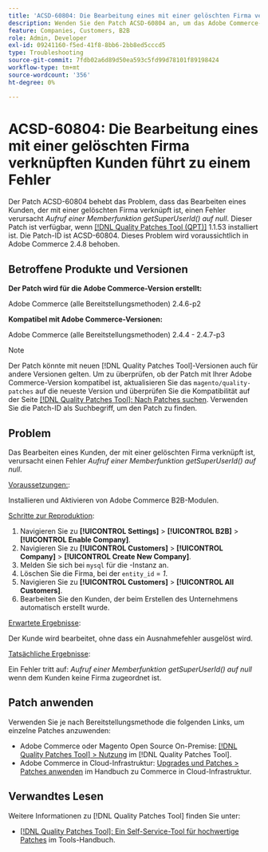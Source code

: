 ```yaml
---
title: 'ACSD-60804: Die Bearbeitung eines mit einer gelöschten Firma verknüpften Kunden führt zu einem Fehler'
description: Wenden Sie den Patch ACSD-60804 an, um das Adobe Commerce-Problem zu beheben, bei dem das Bearbeiten eines Kunden, der mit einer gelöschten Firma verknüpft ist, einen Fehler verursacht *Aufruf einer Nutzerfunktion getSuperUserId() auf null*.
feature: Companies, Customers, B2B
role: Admin, Developer
exl-id: 09241160-f5ed-41f8-8bb6-2bb8ed5cccd5
type: Troubleshooting
source-git-commit: 7fdb02a6d89d50ea593c5fd99d78101f89198424
workflow-type: tm+mt
source-wordcount: '356'
ht-degree: 0%

---
```


# ACSD-60804: Die Bearbeitung eines mit einer gelöschten Firma verknüpften Kunden führt zu einem Fehler

Der Patch ACSD-60804 behebt das Problem, dass das Bearbeiten eines Kunden, der mit einer gelöschten Firma verknüpft ist, einen Fehler verursacht *Aufruf einer Memberfunktion getSuperUserId() auf null*. Dieser Patch ist verfügbar, wenn [[!DNL Quality Patches Tool (QPT)]](/help/tools/quality-patches-tool/quality-patches-tool-to-self-serve-quality-patches.md) 1.1.53 installiert ist. Die Patch-ID ist ACSD-60804. Dieses Problem wird voraussichtlich in Adobe Commerce 2.4.8 behoben.

## Betroffene Produkte und Versionen

**Der Patch wird für die Adobe Commerce-Version erstellt:**

Adobe Commerce (alle Bereitstellungsmethoden) 2.4.6-p2

**Kompatibel mit Adobe Commerce-Versionen:**

Adobe Commerce (alle Bereitstellungsmethoden) 2.4.4 - 2.4.7-p3

>[!NOTE]
>
>Der Patch könnte mit neuen [!DNL Quality Patches Tool]-Versionen auch für andere Versionen gelten. Um zu überprüfen, ob der Patch mit Ihrer Adobe Commerce-Version kompatibel ist, aktualisieren Sie das `magento/quality-patches` auf die neueste Version und überprüfen Sie die Kompatibilität auf der Seite [[!DNL Quality Patches Tool]: Nach Patches suchen](https://experienceleague.adobe.com/tools/commerce-quality-patches/index.html). Verwenden Sie die Patch-ID als Suchbegriff, um den Patch zu finden.

## Problem

Das Bearbeiten eines Kunden, der mit einer gelöschten Firma verknüpft ist, verursacht einen Fehler *Aufruf einer Memberfunktion getSuperUserId() auf null*.

<u>Voraussetzungen:</u>:

Installieren und Aktivieren von Adobe Commerce B2B-Modulen.

<u>Schritte zur Reproduktion</u>:

1. Navigieren Sie zu **[!UICONTROL Settings]** > **[!UICONTROL B2B]** > **[!UICONTROL Enable Company]**.
1. Navigieren Sie zu **[!UICONTROL Customers]** > **[!UICONTROL Company]** > **[!UICONTROL Create New Company]**.
1. Melden Sie sich bei `mysql` für die -Instanz an.
1. Löschen Sie die Firma, bei der `entity_id` = *1*.
1. Navigieren Sie zu **[!UICONTROL Customers]** > **[!UICONTROL All Customers]**.
1. Bearbeiten Sie den Kunden, der beim Erstellen des Unternehmens automatisch erstellt wurde.

<u>Erwartete Ergebnisse</u>:

Der Kunde wird bearbeitet, ohne dass ein Ausnahmefehler ausgelöst wird.

<u>Tatsächliche Ergebnisse</u>:

Ein Fehler tritt auf: *Aufruf einer Memberfunktion getSuperUserId() auf null* wenn dem Kunden keine Firma zugeordnet ist.

## Patch anwenden

Verwenden Sie je nach Bereitstellungsmethode die folgenden Links, um einzelne Patches anzuwenden:

* Adobe Commerce oder Magento Open Source On-Premise: [[!DNL Quality Patches Tool] > Nutzung](/help/tools/quality-patches-tool/usage.md) im [!DNL Quality Patches Tool].
* Adobe Commerce in Cloud-Infrastruktur: [Upgrades und Patches > Patches anwenden](https://experienceleague.adobe.com/docs/commerce-cloud-service/user-guide/develop/upgrade/apply-patches.html) im Handbuch zu Commerce in Cloud-Infrastruktur.

## Verwandtes Lesen

Weitere Informationen zu [!DNL Quality Patches Tool] finden Sie unter:

* [[!DNL Quality Patches Tool]: Ein Self-Service-Tool für hochwertige Patches](/help/tools/quality-patches-tool/quality-patches-tool-to-self-serve-quality-patches.md) im Tools-Handbuch.
